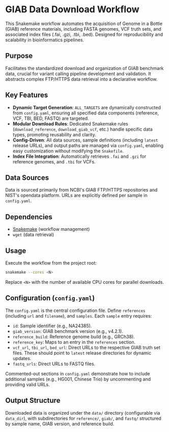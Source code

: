 # GIAB Data Download Workflow

This Snakemake workflow automates the acquisition of Genome in a Bottle (GIAB) reference materials, including FASTA genomes, VCF truth sets, and associated index files (.fai, .gzi, .tbi, .bed). Designed for reproducibility and scalability in bioinformatics pipelines.

## Purpose

Facilitates the standardized download and organization of GIAB benchmark data, crucial for variant calling pipeline development and validation. It abstracts complex FTP/HTTPS data retrieval into a declarative workflow.

## Key Features

*   **Dynamic Target Generation**: `ALL_TARGETS` are dynamically constructed from `config.yaml`, ensuring all specified data components (reference, VCF, TBI, BED, FASTQ) are targeted.
*   **Modular Download Rules**: Dedicated Snakemake rules (`download_reference`, `download_giab_vcf`, etc.) handle specific data types, promoting reusability and clarity.
*   **Config-Driven**: All data sources, sample definitions (including `latest` release URLs), and output paths are managed via `config.yaml`, enabling easy customization without modifying the `Snakefile`.
*   **Index File Integration**: Automatically retrieves `.fai` and `.gzi` for reference genomes, and `.tbi` for VCFs.

## Data Sources

Data is sourced primarily from NCBI's GIAB FTP/HTTPS repositories and NIST's opendata platform. URLs are explicitly defined per sample in `config.yaml`.

## Dependencies

*   [Snakemake](https://snakemake.readthedocs.io/) (workflow management)
*   `wget` (data retrieval)

## Usage

Execute the workflow from the project root:

```bash
snakemake --cores <N>
```
Replace `<N>` with the number of available CPU cores for parallel downloads.

## Configuration (`config.yaml`)

The `config.yaml` is the central configuration file. Define `references` (including `url` and `filename`), and `samples`. Each `sample` entry requires:
*   `id`: Sample identifier (e.g., NA24385).
*   `giab_version`: GIAB benchmark version (e.g., v4.2.1).
*   `reference_build`: Reference genome build (e.g., GRCh38).
*   `reference_key`: Maps to an entry in the `references` section.
*   `vcf_url`, `tbi_url`, `bed_url`: Direct URLs to the respective GIAB truth set files. These should point to `latest` release directories for dynamic updates.
*   `fastq_urls`: Direct URLs to FASTQ files.

Commented-out sections in `config.yaml` demonstrate how to include additional samples (e.g., HG001, Chinese Trio) by uncommenting and providing valid URLs.

## Output Structure

Downloaded data is organized under the `data/` directory (configurable via `data_dir`), with subdirectories for `reference/`, `giab/`, and `fastq/` structured by sample name, GIAB version, and reference build.
